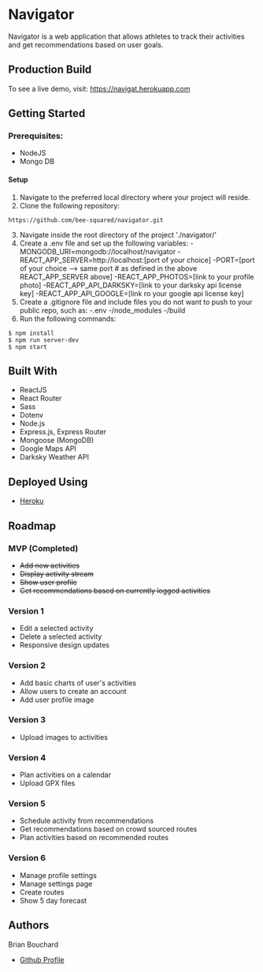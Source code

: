 # Navigator
Navigator is a web application that allows athletes to track their activities and get recommendations based on user goals.

## Production Build
To see a live demo, visit: https://navigat.herokuapp.com

## Getting Started
### Prerequisites:
- NodeJS
- Mongo DB

#### Setup
1. Navigate to the preferred local directory where your project will reside.
2. Clone the following repository:
```
https://github.com/bee-squared/navigator.git
```
3. Navigate inside the root directory of the project './navigator/'
4. Create a .env file and set up the following variables:
-MONGODB_URI=mongodb://localhost/navigator
-REACT_APP_SERVER=http://localhost:[port of your choice]
-PORT=[port of your choice --> same port # as defined in the above REACT_APP_SERVER above]
-REACT_APP_PHOTOS=[link to your profile photo]
-REACT_APP_API_DARKSKY=[link to your darksky api license key]
-REACT_APP_API_GOOGLE=[link ro your google api license key]
5. Create a .gitignore file and include files you do not want to push to your public repo, such as:
-.env
-/node_modules
-/build
6. Run the following commands:
```
$ npm install
$ npm run server-dev
$ npm start
```

## Built With
- ReactJS
- React Router
- Sass
- Dotenv
- Node.js
- Express.js, Express Router
- Mongoose (MongoDB)
- Google Maps API
- Darksky Weather API

## Deployed Using
- [Heroku](https://www.heroku.com/home)

## Roadmap
### MVP (Completed)
- ~~Add new activities~~
- ~~Display activity stream~~
- ~~Show user profile~~
- ~~Get recommendations based on currently logged activities~~

### Version 1
- Edit a selected activity
- Delete a selected activity
- Responsive design updates

### Version 2
- Add basic charts of user's activities
- Allow users to create an account
- Add user profile image

### Version 3
- Upload images to activities

### Version 4
- Plan activities on a calendar
- Upload GPX files

### Version 5
- Schedule activity from recommendations
- Get recommendations based on crowd sourced routes
- Plan activities based on recommended routes

### Version 6
- Manage profile settings
- Manage settings page
- Create routes
- Show 5 day forecast

## Authors
Brian Bouchard
- [Github Profile](https://github.com/bee-squared)
